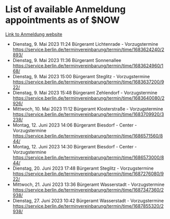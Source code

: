 # List of available Anmeldung appointments as of $NOW
[Link to Anmeldung website](https://service.berlin.de/terminvereinbarung/termin/tag.php?termin=1&anliegen[]=120686&dienstleisterlist=122210,122217,327316,122219,327312,122227,327314,122231,327346,122243,327348,122254,122252,329742,122260,329745,122262,329748,122271,327278,122273,327274,122277,327276,330436,122280,327294,122282,327290,122284,327292,122291,327270,122285,327266,122286,327264,122296,327268,150230,329760,122297,327286,122294,327284,122312,329763,122314,329775,122304,327330,122311,327334,122309,327332,317869,122281,327352,122279,329772,122283,122276,327324,122274,327326,122267,329766,122246,327318,122251,327320,122257,327322,122208,327298,122226,327300&herkunft=http%3A%2F%2Fservice.berlin.de%2Fdienstleistung%2F120686%2F)
- Dienstag, 9. Mai 2023 11:24 Bürgeramt Lichtenrade - Vorzugstermine https://service.berlin.de/terminvereinbarung/termin/time/1683624240/2893/
- Dienstag, 9. Mai 2023 11:36 Bürgeramt Sonnenallee https://service.berlin.de/terminvereinbarung/termin/time/1683624960/168/
- Dienstag, 9. Mai 2023 15:00 Bürgeramt Steglitz - Vorzugstermine https://service.berlin.de/terminvereinbarung/termin/time/1683637200/922/
- Dienstag, 9. Mai 2023 15:48 Bürgeramt Zehlendorf - Vorzugstermine https://service.berlin.de/terminvereinbarung/termin/time/1683640080/2926/
- Mittwoch, 10. Mai 2023 11:12 Bürgeramt Klosterstraße - Vorzugstermine https://service.berlin.de/terminvereinbarung/termin/time/1683709920/3238/
- Montag, 12. Juni 2023 14:06 Bürgeramt Biesdorf - Center - Vorzugstermine https://service.berlin.de/terminvereinbarung/termin/time/1686571560/844/
- Montag, 12. Juni 2023 14:30 Bürgeramt Biesdorf - Center - Vorzugstermine https://service.berlin.de/terminvereinbarung/termin/time/1686573000/844/
- Dienstag, 20. Juni 2023 17:48 Bürgeramt Steglitz - Vorzugstermine https://service.berlin.de/terminvereinbarung/termin/time/1687276080/922/
- Mittwoch, 21. Juni 2023 13:36 Bürgeramt Wasserstadt - Vorzugstermine https://service.berlin.de/terminvereinbarung/termin/time/1687347360/2938/
- Dienstag, 27. Juni 2023 10:42 Bürgeramt Wasserstadt - Vorzugstermine https://service.berlin.de/terminvereinbarung/termin/time/1687855320/2938/
